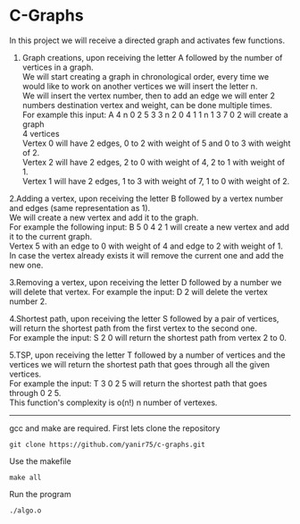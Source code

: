 # C-Graphs

In this project we will receive a directed graph and activates few functions.
  
1. Graph creations, upon receiving the letter A followed by the number of vertices in a graph.  
We will start creating a graph in chronological order, every time we would like to work on another vertices we will insert the letter n.  
We will insert the vertex number, then to add an edge we will enter 2 numbers destination vertex and weight, can be done multiple times.    
For example this input: A 4 n 0 2 5 3 3 n 2 0 4 1 1 n 1 3 7 0 2 will create a graph  
4 vertices  
Vertex 0 will have 2 edges, 0 to 2 with weight of 5 and 0 to 3 with weight of 2.  
Vertex 2 will have 2 edges, 2 to 0 with weight of 4, 2 to 1 with weight of 1.  
Vertex 1 will have 2 edges, 1 to 3 with weight of 7, 1 to 0 with weight of 2.

2.Adding a vertex, upon receiving the letter B followed by a vertex number and edges (same representation as 1).  
We will create a new vertex and add it to the graph.  
For example the following input: B 5 0 4 2 1 will create a new vertex and add it to the current graph.  
Vertex 5 with an edge to 0 with weight of 4 and edge to 2 with weight of 1.  
In case the vertex already exists it will remove the current one and add the new one.  

3.Removing a vertex, upon receiving the letter D followed by a number we will delete that vertex.
For example the input: D 2 will delete the vertex number 2.

4.Shortest path, upon receiving the letter S followed by a pair of vertices, will return the shortest path from the first vertex to the second one.  
For example the input: S 2 0 will return the shortest path from vertex 2 to 0.

5.TSP, upon receiving the letter T followed by a number of vertices and the vertices we will return the shortest path that goes through all the given vertices.  
For example the input: T 3 0 2 5 will return the shortest path that goes through 0 2 5.  
This function's complexity is o(n!) n number of vertexes.

------------
gcc and make are required.
First lets clone the repository
```
git clone https://github.com/yanir75/c-graphs.git
```
Use the makefile
```
make all
```
Run the program
```
./algo.o
```
